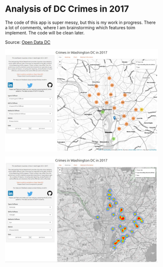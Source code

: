# Analysis of DC Crimes in 2017

The code of this app is super messy, but this is my work in progress. There a lot of comments, where I am brainstorming which features toim implement. The code will be clean later. 

Source: [Open Data DC](https://dc.gov/page/open-data)

![](Map.JPG)

![](Heatmap.JPG)





